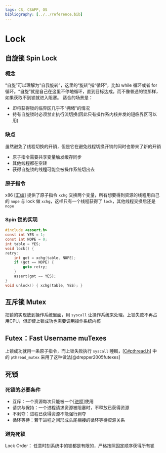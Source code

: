 ```yaml
---
tags: CS, CSAPP, OS
bibliography: [../../reference.bib]
---
```

# Lock

## 自旋锁 Spin Lock

### 概念

“自旋”可以理解为“自我旋转”，这里的“旋转”指“循环”，比如 while 循环或者 for 循环。“自旋”就是自己在这里不停地循环，直到目标达成。而不像普通的锁那样，如果获取不到锁就进入阻塞。 适合的场景是：

- 即将获得锁的临界区几乎不“拥堵”的情况
- 持有自旋锁时必须禁止执行流切换(因此只有操作系内核并发的短临界区可以用)

### 缺点

虽然避免了线程切换的开销，但是它在避免线程切换开销的同时也带来了新的开销

- 原子指令需要共享变量触发缓存同步
- 其他线程都在空转
- 获得自旋锁的线程可能会被操作系统切出去

### 原子指令

x86 [[汇编]] 提供了原子指令 `xchg` 交换两个变量，所有想要得到资源的线程用自己的 `nope` 与 lock 做 `xchg`，这样只有一个线程获得了 `lock`，其他线程交换后还是 `nope`

### Spin 锁的实现

```c
#include <assert.h>
const int YES = 1;
const int NOPE = 0;
int table = YES;
void lock() {
retry:
    int got = xchg(table, NOPE);
    if (got == NOPE) {
        goto retry;
    }
    assert(got == YES);
}
void unlock() { xchg(table, YES); }
```

## 互斥锁 Mutex

把锁的实现放到操作系统里面，用 `syscall` 让操作系统来处理。上锁失败不再占用CPU，但即使上锁成功也需要调用操作系统内核

## Futex：Fast Username muTexes

上锁成功就用一条原子指令，而上锁失败执行 `syscall` 睡眠，[[C#pthread.h]] 中的 `pthread_mutex` 采用了这种做法[@drepper2005futexes]

## 死锁

### 死锁的必要条件

- 互斥：一个资源每次只能被一个[[进程]]使用
- 请求与保持：一个进程请求资源被阻塞时，不释放已获得资源
- 不剥夺：进程已获得资源不能强行剥夺
- 循环等待：若干进程之间形成头尾相接的循环等待资源关系

### 避免死锁

Lock Order： 任意时刻系统中的锁都是有限的，严格按照固定顺序获得所有锁

[//begin]: # "Autogenerated link references for markdown compatibility"
[汇编]: ../csapp/汇编.md "程序的机器级表示"
[C#pthread.h]: C.md "C"
[进程]: 进程.md "进程"
[//end]: # "Autogenerated link references"
